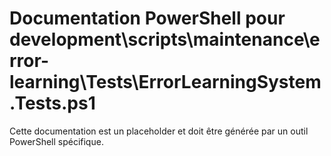 # Documentation PowerShell pour development\scripts\maintenance\error-learning\Tests\ErrorLearningSystem.Tests.ps1

Cette documentation est un placeholder et doit être générée par un outil PowerShell spécifique.
